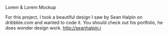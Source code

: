 Lorem & Lorem Mockup

For this project, I took a beautiful design I saw by Sean Halpin on dribbble.com and wanted to code it.
You should check out his portfolio, he does wonder design work.
http://seanhalpin.i
